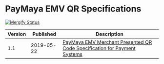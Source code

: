 # PayMaya EMV QR Specifications
[![Mergify Status](https://img.shields.io/endpoint.svg?url=https://gh.mergify.io/badges/PayMaya/PayMaya-EMV-QR&style=flat)](https://mergify.io)

| Version | Published | Description |
|---------|-----------|-------------|
| 1.1 | 2019-05-22 | [PayMaya EMV Merchant Presented QR Code Specification for Payment Systems](https://github.com/PayMaya/PayMaya-EMV-QR/tree/master/Merchant-Presented) |
